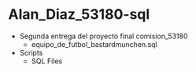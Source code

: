 # Alan_Diaz_53180-sql

- Segunda entrega del proyecto final comision_53180
  *  equipo_de_futbol_bastardmunchen.sql
- Scripts
  * SQL Files
